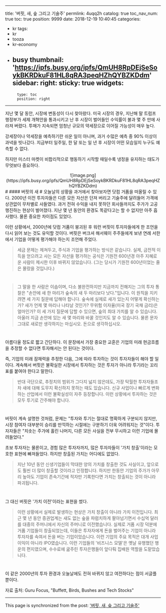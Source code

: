 
---
title: '버핏, 새, 숲 그리고 기술주'
permlink: 4uqq2h
catalog: true
toc_nav_num: true
toc: true
position: 9999
date: 2018-12-19 10:40:45
categories:
- kr
tags:
- kr
- tooza
- kr-economy
- busy
thumbnail: 'https://ipfs.busy.org/ipfs/QmUH8RpDEjSeSoykBKRDkuF81HL8qRA3peqHZhQYBZKDdm'
sidebar:
    right:
        sticky: true
widgets:
    -
        type: toc
        position: right
---


지난 몇 달 동안, 시장에 변동성이 다시 찾아왔다. 미국 시장의 경우, 지난해 말 트럼프 행정부가 세제 개혁안을 통과시키고 난 후 시장이 벌어들인 수익률이 불과 몇 주 만에 사라져 버렸다. 투매가 지속되면 엄청난 규모의 약세장으로 이어질 가능성이 매우 높다.

강세장이나 약세장을 예측하기란 쉬운 일이 아니며, 과거 수많은 예측 중 90% 이상이 과녁을 빗나갔다. 지금부터 일주일, 한 달 또는 일 년 후 시장이 어떤 모습일지 누구도 예측할 수 없다.

하지만 미스터 마켓이 비합리적으로 행동하기 시작할 때일수록 냉정을 유지하는 태도가 무엇보다 중요하다.

<center>
![image.png](https://ipfs.busy.org/ipfs/QmUH8RpDEjSeSoykBKRDkuF81HL8qRA3peqHZhQYBZKDdm)
</center>
#
#### 버핏의 새
#
오늘날의 상황을 과거에서 찾아보자면 닷컴 거품을 떠올릴 수 있다. 2000년 이전 투자자들은 다른 모든 자산은 던져 버리고 기술주에 달려들어 가격에 상관없이 무차별로 사들였다. 과거 전혀 수익을 내지 못하던 회사들까지도 주가가 고공행진하는 현상이 벌어졌다. 지난 몇 년 동안의 환경도 똑같다고는 할 수 없지만 아주 흡사했다. 물론 중요한 차이점도 있었다. 

이런 상황에서, 2000년에 닷컴 거품이 붕괴된 후 워런 버핏이 투자자들에게 한 조언을 다시 읽어 보는 것도 유익할 것이다. 버핏은 버크셔 해서웨이 주주들에게 보낸 연례 서한에서 기업을 어떻게 평가해야 하는지 조언해 주었다. 

>세금 문제는 제쳐두고, 주식과 기업을 평가하는 방식은 같습니다. 실제, 금전적 이득을 얻으려고 사는 모든 자산을 평가하는 공식은 기원전 600년경 아주 지혜로운 사람이 제시한 이후 바뀌지 않았습니다. (그는 당시가 기원전 600년이었는 줄은 몰랐을 것입니다.)
#
>그 말을 한 사람은 이솝이며, 다소 불완전하지만 지금까지 전해지는 그의 투자 통찰은 "손안에 새 한 마리가 숲속의 새 두 마리보다 낫다."입니다. 이 원칙을 지키려면 세 가지 질문에 답해야 합니다. 숲속에 실제로 새가 있는지 어떻게 확신하는가? 새가 언제 몇 마리나 나타날 것인가? 무위험 이자율(미국 장기 국채 금리)은 얼마인가? 이 세 가지 질문에 답할 수 있으면, 숲의 최대 가치를 알 수 있습니다. 아울러 지금 손안에 있는 새 몇 마리와 바꿀 것인지도 알 수 있습니다. 물론 문자 그대로 새로만 생각하지는 마십시오. 돈으로 생각하십시오. 
#
아름다울 정도로 짧고 간단하다. 이 문장에서 가장 중요한 교훈은 기업의 미래 현금흐름을 추정할 수 없다면 투자해서는 안 된다는 것이다.

즉, 기업의 미래 잠재력을 추정한 다음, 그에 따라 투자하는 것이 투자자들이 해야 할 일이다. 계속해서 버핏은 불확실한 시장에서 투자하는 것은 투자가 아니라 투기라는 꼬리표를 붙여야 한다고 말한다. 

>반대 극단으로, 추정치의 범위가 그다지 넓지 않은데도, 가장 탁월한 투자자들조차 새에 대해 도무지 확신하지 못하는 때도 있습니다. 신규 사업이나 빠르게 변화하는 산업에서 이런 불확실성이 자주 등장합니다. 이런 상황에서 투자하는 것은 모두 투기로 간주해야 합니다. 
#
버핏이 계속 설명한 것처럼, 문제는 "투자와 투기는 절대로 명확하게 구분되지 않지만, 시장 참여자 대부분이 승리를 만끽하는 시절에는 구분하기 더욱 어려워지는 것"이다. 투자자들은 "치솟는 주가에 홀린 나머지, 다른 모든 사실을 전부 무시하고 이런 기업에 몰려들었다." 

초보 투자자는 물론이고, 경험 많은 투자자까지, 많은 투자자들이 '가치 창출'이라는 모호한 표현에 빠져들었다. 하지만 창출된 가치는 어디에도 없었다. 

>지난 10년 동안 신생기업들이 막대한 양의 가치를 창출한 것도 사실이고, 앞으로도 훨씬 더 많이 창출할 것이라고 인정합니다. 하지만 한동안 기업의 주가가 아무리 높아도 기업이 존속기간에 적자만 기록한다면 가치는 창출되는 것이 아니라 파괴됩니다. 
#
그 대신 버핏은 '가치 이전'이라는 표현을 썼다. 

>이런 상황에서 실제로 발생하는 현상은 가치 창출이 아니라 가치 이전입니다. 최근 몇 년 동안 증권업계는 새도 없는 숲을 파렴치하게 팔아넘기면서 수십억 달러를 대중의 주머니에서 자신의 주머니로 이전했습니다. 실제로 거품 시장 덕분에 거품 기업들이 창출되었는데, 이들은 투자자에게 돈을 벌어주는 기업이 아니라 투자자를 속여서 돈을 버는 기업이었습니다. 이런 기업의 주요 목적은 대개 사업이익이 아니라 IPO였습니다. 이런 기업들의 '비즈니스 모델'은 옛날 유행했던 행운의 편지였으며, 수수료에 굶주린 투자은행들이 앞다퉈 집배원 역할을 도맡았습니다. 
#
이 같은 2000년의 투자 환경과 오늘날에도 전혀 바뀌지 않고 여전하다는 점이 서글플 뿐이다.

자료 출처: Guru Focus, "Buffett, Birds, Bushes and Tech Stocks"

- - -

This page is synchronized from the post: ['버핏, 새, 숲 그리고 기술주'](https://steemit.com/@pius.pius/4uqq2h)
